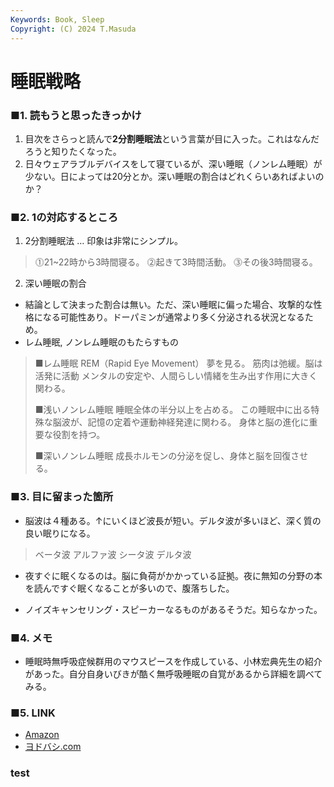 ```yaml
---
Keywords: Book, Sleep
Copyright: (C) 2024 T.Masuda
---
```


#  睡眠戦略

### ■1. 読もうと思ったきっかけ

1. 目次をさらっと読んで**2分割睡眠法**という言葉が目に入った。これはなんだろうと知りたくなった。
2. 日々ウェアラブルデバイスをして寝ているが、深い睡眠（ノンレム睡眠）が少ない。日によっては20分とか。深い睡眠の割合はどれくらいあればよいのか？

### ■2. 1の対応するところ

1. 2分割睡眠法 … 印象は非常にシンプル。
> ⓵21~22時から3時間寝る。
> ⓶起きて3時間活動。
> ⓷その後3時間寝る。

2. 深い睡眠の割合
* 結論として決まった割合は無い。ただ、深い睡眠に偏った場合、攻撃的な性格になる可能性あり。ドーパミンが通常より多く分泌される状況となるため。
* レム睡眠, ノンレム睡眠のもたらすもの
> ■レム睡眠
> REM（Rapid Eye Movement）
> 夢を見る。
> 筋肉は弛緩。脳は活発に活動
> メンタルの安定や、人間らしい情緒を生み出す作用に大きく関わる。
> 
> ■浅いノンレム睡眠
> 睡眠全体の半分以上を占める。
> この睡眠中に出る特殊な脳波が、記憶の定着や運動神経発達に関わる。
> 身体と脳の進化に重要な役割を持つ。
> 
> ■深いノンレム睡眠
> 成長ホルモンの分泌を促し、身体と脳を回復させる。

### ■3. 目に留まった箇所

* 脳波は４種ある。↑にいくほど波長が短い。デルタ波が多いほど、深く質の良い眠りになる。
> ベータ波
> アルファ波
> シータ波
> デルタ波

* 夜すぐに眠くなるのは。脳に負荷がかかっている証拠。夜に無知の分野の本を読んですぐ眠くなることが多いので、腹落ちした。

* ノイズキャンセリング・スピーカーなるものがあるそうだ。知らなかった。


### ■4. メモ
* 睡眠時無呼吸症候群用のマウスピースを作成している、小林宏典先生の紹介があった。自分自身いびきが酷く無呼吸睡眠の自覚があるから詳細を調べてみる。


### ■5. LINK
* [Amazon](https://www.amazon.co.jp/%E4%B8%80%E6%97%A5%E3%81%AE%E4%BC%91%E6%81%AF%E3%82%92%E6%9C%80%E9%AB%98%E3%81%AE%E6%88%90%E6%9E%9C%E3%81%AB%E5%A4%89%E3%81%88%E3%82%8B%E7%9D%A1%E7%9C%A0%E6%88%A6%E7%95%A5-%E4%B8%96%E7%95%8C%E3%81%AE%E3%83%93%E3%82%B8%E3%83%8D%E3%82%B9%E3%82%A8%E3%83%AA%E3%83%BC%E3%83%88%E3%81%8C%E5%8F%96%E3%82%8A%E5%85%A5%E3%82%8C%E3%82%8B%E3%80%8C7%E3%81%A4%E3%81%AE%E7%9C%A0%E3%82%8A%E6%96%B9%E3%80%8D-%E8%A7%92%E8%B0%B7-%E3%83%AA%E3%83%A7%E3%82%A6-ebook/dp/B0D4LKQHR8/ref=sr_1_1?__mk_ja_JP=%E3%82%AB%E3%82%BF%E3%82%AB%E3%83%8A&crid=FNI8Q2X73Y8I&dib=eyJ2IjoiMSJ9.DS-rKn9luE8cuKLF6EmbAIqdkutPUgyxKJIBRrJ3w3c-qOYx2ojRLcqj9RNe0vvNYPwBXzWML6N5gKZig8d9tN8zXC9IoOm8PZxmzwn6ln4K1uSVM5v3yUMmP11tRa16uYF0OaUl67ylD7n1opDZWsqJLydJ-q94d3ony1GmhNTdNZfrtSB7jE_EUcCG9LJ6-sChzmsn5c1E-mO6UkOoiES19P9K02fUaU3Vu8dqPEEyjzT8HmciO1S1mi7U3aymDQkO1FAeCtQ2fwaqT71k-RYrPusHxFCxe1RaKI4Uqs8.X9CKlZdMAQb1VIqYBWKrwJfKcHpr-kc5MnBK3WcHVfE&dib_tag=se&keywords=%E7%9D%A1%E7%9C%A0%E6%88%A6%E7%95%A5&qid=1718320617&sprefix=%E7%9D%A1%E7%9C%A0%E6%88%A6%E7%95%A5%2Caps%2C158&sr=8-1)
* [ヨドバシ.com](https://www.yodobashi.com/product/100000009003827711/)

### test
<script src="https://gist.github.com/56kuma/dd343b937b30da4ce3ad968ce17a3050.js"></script>